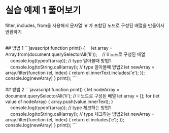 # 실습 예제 1 풀어보기
filter, includes, from을 사용해서 문자열 'e'가 포함된 노드로 구성된 배열을 만들어서 반환하기

<br>
## 방법 1
```javascript
function print() {
    let array = Array.from(document.querySelectorAll('li'));    // li 노드로 구성된 배열
    console.log(typeof(array));			// type 알아볼때 방법1
    console.log(toString.call(array));	// type 알아볼때 방법2
    let newArray = array.filter(function (el, index) {
        return el.innerText.includes('e');
    });
    console.log(newArray)
}
print();
```
<br><br>
## 방법 2
```javascript
function print() {
    let nodeArray = document.querySelectorAll('li');    // li 노드로 구성된 배열
    let array = [];
    for (let value of nodeArray) {
        array.push(value.innerText);
    }
    console.log(typeof(array));			// type 체크하는 방법1
    console.log(toString.call(array));	// type 체크하는 방법2
    let newArray = array.filter(function (el, index) {
        return el.includes('e');
    });
    console.log(newArray)
}
print();
```